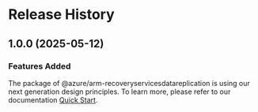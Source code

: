 # Release History
    
## 1.0.0 (2025-05-12)

### Features Added

The package of @azure/arm-recoveryservicesdatareplication is using our next generation design principles. To learn more, please refer to our documentation [Quick Start](https://aka.ms/azsdk/js/mgmt/quickstart).
